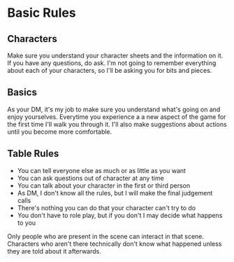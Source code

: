 # Basic Rules

## Characters

Make sure you understand your character sheets and the information on it. If you have any questions, do ask. I'm not going to remember everything about each of your characters, so I'll be asking you for bits and pieces. 

## Basics

As your DM, it's my job to make sure you understand what's going on and enjoy yourselves. Everytime you experience a a new aspect of the game for the first time I'll walk you through it. I'll also make suggestions about actions until you become more comfortable. 

## Table Rules

* You can tell everyone else as much or as little as you want
* You can ask questions out of character at any time
* You can talk about your character in the first or third person
* As DM, I don't know all the rules, but I will make the final judgement calls
* There's nothing you can do that your character can't try to do
* You don't have to role play, but if you don't I may decide what happens to you

Only people who are present in the scene can interact in that scene. Characters who aren't there technically don't know what happened unless they are told about it afterwards. 